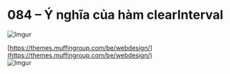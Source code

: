 # 084 – Ý nghĩa của hàm clearInterval

![Imgur](https://i.imgur.com/QCwj1Av.png)  

[https://themes.muffingroup.com/be/webdesign/](https://themes.muffingroup.com/be/webdesign/)  	
![Imgur](https://i.imgur.com/JuLWKC3.png)  